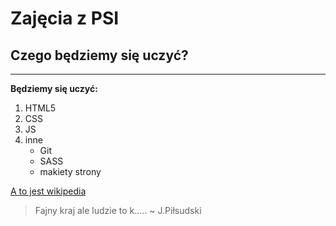 # Zajęcia z PSI
## Czego będziemy się uczyć?

***
**Będziemy się uczyć:**
1. HTML5
1. CSS
1. JS
1. inne
    - Git
    - SASS
    - makiety strony

[A to jest wikipedia](https://pl.wikipedia.org/wiki/Wikipedia:Strona_g%C5%82%C3%B3wna)

> Fajny kraj ale ludzie to k..... ~ J.Piłsudski 
